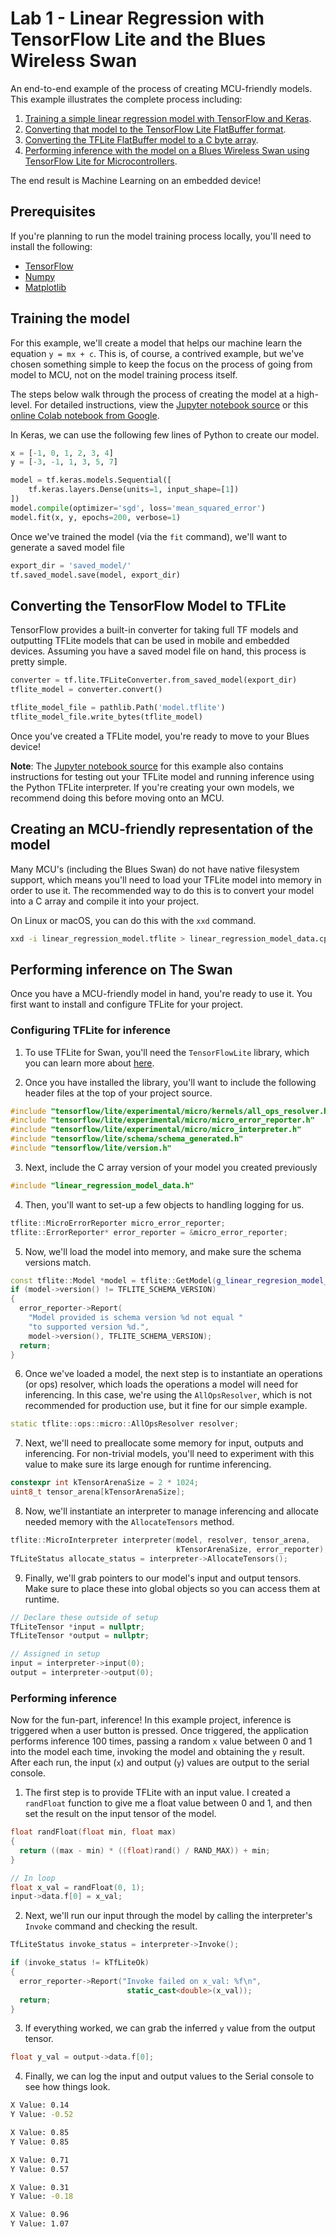 # Lab 1 - Linear Regression with TensorFlow Lite and the Blues Wireless Swan

An end-to-end example of the process of creating MCU-friendly models. This example illustrates the complete process including:

1. [Training a simple linear regression model with TensorFlow and Keras](#training-the-model).
2. [Converting that model to the TensorFlow Lite FlatBuffer format](#converting-the-tensorflow-model-to-tflite).
3. [Converting the TFLite FlatBuffer model to a C byte array](#creating-an-mcu-friendly-representation-of-the-model).
4. [Performing inference with the model on a Blues Wireless Swan using TensorFlow Lite for Microcontrollers](#performing-inference-on-the-swan).

The end result is Machine Learning on an embedded device!

## Prerequisites

If you're planning to run the model training process locally, you'll need to install the following:

- [TensorFlow](https://www.tensorflow.org/install)
- [Numpy](https://numpy.org/install/)
- [Matplotlib](https://matplotlib.org/stable/users/installing/index.html)

## Training the model

For this example, we'll create a model that helps our machine learn the equation `y = mx + c`. This is, of course, a contrived example, but we've chosen something simple to keep the focus on the process of going from model to MCU, not on the model training process itself.

The steps below walk through the process of creating the model at a high-level. For detailed instructions, view the [Jupyter notebook source](/linear_regression.ipynb) or this [online Colab notebook from Google](https://colab.research.google.com/github/tensorflow/examples/blob/master/courses/udacity_intro_to_tensorflow_lite/tflite_c01_linear_regression.ipynb).

In Keras, we can use the following few lines of Python to create our model.

```python
x = [-1, 0, 1, 2, 3, 4]
y = [-3, -1, 1, 3, 5, 7]

model = tf.keras.models.Sequential([
    tf.keras.layers.Dense(units=1, input_shape=[1])
])
model.compile(optimizer='sgd', loss='mean_squared_error')
model.fit(x, y, epochs=200, verbose=1)
```

Once we've trained the model (via the `fit` command), we'll want to generate a saved model file

```python
export_dir = 'saved_model/'
tf.saved_model.save(model, export_dir)
```

## Converting the TensorFlow Model to TFLite

TensorFlow provides a built-in converter for taking full TF models and outputting TFLite models that can be used in mobile and embedded devices. Assuming you have a saved model file on hand, this process is pretty simple.

```python
converter = tf.lite.TFLiteConverter.from_saved_model(export_dir)
tflite_model = converter.convert()

tflite_model_file = pathlib.Path('model.tflite')
tflite_model_file.write_bytes(tflite_model)
```

Once you've created a TFLite model, you're ready to move to your Blues device!

**Note**: The [Jupyter notebook source](linear_regression.ipynb) for this example also contains instructions for testing out your TFLite model and running inference using the Python TFLite interpreter. If you're creating your own models, we recommend doing this before moving onto an MCU.

## Creating an MCU-friendly representation of the model

Many MCU's (including the Blues Swan) do not have native filesystem support, which means you'll need to load your TFLite model into memory in order to use it. The recommended way to do this is to convert your model into a C array and compile it into your project.

On Linux or macOS, you can do this with the `xxd` command.

```bash
xxd -i linear_regression_model.tflite > linear_regression_model_data.cpp
```

## Performing inference on The Swan

Once you have a MCU-friendly model in hand, you're ready to use it. You first want to install and configure TFLite for your project.

### Configuring TFLite for inference

1. To use TFLite for Swan, you'll need the `TensorFlowLite` library, which you can learn more about [here](https://www.tensorflow.org/lite/microcontrollers/get_started_low_level).

2. Once you have installed the library, you'll want to include the following header files at the top of your project source.

```cpp
#include "tensorflow/lite/experimental/micro/kernels/all_ops_resolver.h"
#include "tensorflow/lite/experimental/micro/micro_error_reporter.h"
#include "tensorflow/lite/experimental/micro/micro_interpreter.h"
#include "tensorflow/lite/schema/schema_generated.h"
#include "tensorflow/lite/version.h"
```

3. Next, include the C array version of your model you created previously

```cpp
#include "linear_regression_model_data.h"
```

4. Then, you'll want to set-up a few objects to handling logging for us.

```cpp
tflite::MicroErrorReporter micro_error_reporter;
tflite::ErrorReporter* error_reporter = &micro_error_reporter;
```

5. Now, we'll load the model into memory, and make sure the schema versions match.

```cpp
const tflite::Model *model = tflite::GetModel(g_linear_regresion_model_data);
if (model->version() != TFLITE_SCHEMA_VERSION)
{
  error_reporter->Report(
    "Model provided is schema version %d not equal "
    "to supported version %d.",
    model->version(), TFLITE_SCHEMA_VERSION);
  return;
}
```

6. Once we've loaded a model, the next step is to instantiate an operations (or ops) resolver, which loads the operations a model will need for inferencing. In this case, we're using the `AllOpsResolver`, which is not recommended for production use, but it fine for our simple example.

```cpp
static tflite::ops::micro::AllOpsResolver resolver;
```

7. Next, we'll need to preallocate some memory for input, outputs and inferencing. For non-trivial models, you'll need to experiment with this value to make sure its large enough for runtime inferencing.

```cpp
constexpr int kTensorArenaSize = 2 * 1024;
uint8_t tensor_arena[kTensorArenaSize];
```

8. Now, we'll instantiate an interpreter to manage inferencing and allocate needed memory with the `AllocateTensors` method.

```cpp
tflite::MicroInterpreter interpreter(model, resolver, tensor_arena,
                                     kTensorArenaSize, error_reporter);
TfLiteStatus allocate_status = interpreter->AllocateTensors();
```

9. Finally, we'll grab pointers to our model's input and output tensors. Make sure to place these into global objects so you can access them at runtime.

```cpp
// Declare these outside of setup
TfLiteTensor *input = nullptr;
TfLiteTensor *output = nullptr;

// Assigned in setup
input = interpreter->input(0);
output = interpreter->output(0);
```

### Performing inference

Now for the fun-part, inference! In this example project, inference is triggered when a user button is pressed. Once triggered, the application performs inference 100 times, passing a random `x` value between 0 and 1 into the model each time, invoking the model and obtaining the `y` result. After each run, the input (`x`) and output (`y`) values are output to the serial console.

1. The first step is to provide TFLite with an input value. I created a `randFloat` function to give me a float value between 0 and 1, and then set the result on the input tensor of the model.

```cpp
float randFloat(float min, float max)
{
  return ((max - min) * ((float)rand() / RAND_MAX)) + min;
}

// In loop
float x_val = randFloat(0, 1);
input->data.f[0] = x_val;
```
2. Next, we'll run our input through the model by calling the interpreter's `Invoke` command and checking the result.

```cpp
TfLiteStatus invoke_status = interpreter->Invoke();

if (invoke_status != kTfLiteOk)
{
  error_reporter->Report("Invoke failed on x_val: %f\n",
                          static_cast<double>(x_val));
  return;
}
```
3. If everything worked, we can grab the inferred `y` value from the output tensor.

```cpp
float y_val = output->data.f[0];
```

4. Finally, we can log the input and output values to the Serial console to see how things look.

```bash
X Value: 0.14
Y Value: -0.52

X Value: 0.85
Y Value: 0.85

X Value: 0.71
Y Value: 0.57

X Value: 0.31
Y Value: -0.18

X Value: 0.96
Y Value: 1.07
```